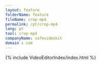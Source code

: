```yaml
---
layout: feature
folderName: feature
fileName: crop-mp4
permalink: /pt/crop-mp4
lang: pt
tool: crop-mp4
companyName: safevideokit
domain : com
---
```


{% include VideoEditorIndex/index.html %}

   
